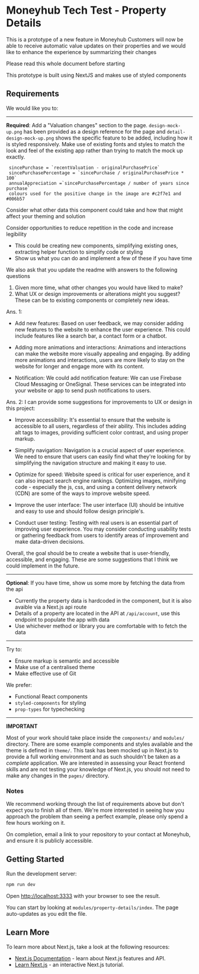 # Moneyhub Tech Test - Property Details

This is a prototype of a new feature in Moneyhub
Customers will now be able to receive automatic value updates on their properties
and we would like to enhance the experience by summarizing their changes

Please read this whole document before starting

This prototype is built using NextJS and makes use of styled components

## Requirements

We would like you to:

----

**Required**: Add a "Valuation changes" section to the page. `design-mock-up.png` has been provided as a design reference for the page and `detail-design-mock-up.png` shows the specific feature to be added, including how it is styled responsively. Make use of existing fonts and styles to match the look and feel of the existing app rather than trying to match the mock up exactly.

 ```
  sincePurchase = `recentValuation - originalPurchasePrice`
  sincePurchasePercentage = `sincePurchase / originalPurchasePrice * 100`
  annualAppreciation =`sincePurchasePercentage / number of years since purchase`
  colours used for the positive change in the image are #c2f7e1 and #006b57
 ```

Consider what other data this component could take and how that might affect your theming and solution

Consider opportunities to reduce repetition in the code and increase legibility
- This could be creating new components, simplifying existing ones, extracting helper function to simplify code or styling
- Show us what you can do and implement a few of these if you have time

We also ask that you update the readme with answers to the following questions 

1. Given more time, what other changes you would have liked to make?
2. What UX or design improvements or alterations might you suggest? These can be to existing components or completely new ideas.

Ans. 1: 

- Add new features: Based on user feedback, we may consider adding new features to the website to enhance the user experience. This could include features like a search bar, a contact form or a chatbot.

- Adding more animations and interactions: Animations and interactions can make the website more visually appealing and engaging. By adding more animations and interactions, users are more likely to stay on the website for longer and engage more with its content. 

- Notification: We could add notification feature: We can use Firebase Cloud Messaging or OneSignal. These services can be integrated into your website or app to send push notifications to users. 

Ans. 2: 
I can provide some suggestions for improvements to UX or design in this project:
 
- Improve accessibility: It's essential to ensure that the website is accessible to all users, regardless of their ability. This includes adding alt tags to images, providing sufficient color contrast, and using proper markup.

- Simplify navigation: Navigation is a crucial aspect of user experience. We need to ensure that users can easily find what they're looking for by simplifying the navigation structure and making it easy to use.

- Optimize for speed: Website speed is critical for user experience, and it can also impact search engine rankings. Optimizing images, minifying code - especially the js, css, and using a content delivery network (CDN) are some of the ways to improve website speed. 

- Improve the user interface: The user interface (UI) should be intuitive and easy to use and should follow design principle's.

- Conduct user testing: Testing with real users is an essential part of improving user experience. You may consider conducting usability tests or gathering feedback from users to identify areas of improvement and make data-driven decisions.

Overall, the goal should be to create a website that is user-friendly, accessible, and engaging. These are some suggestions that I think we could implement in the future. 

----

**Optional**: If you have time, show us some more by fetching the data from the api
  - Currently the property data is hardcoded in the component, but it is also avaible via a Next.js api route
  - Details of a property are located in the API at `/api/account`, use this endpoint to populate the app with data
  - Use whichever method or library you are comfortable with to fetch the data

----

Try to:

- Ensure markup is semantic and accessible
- Make use of a centralised theme
- Make effective use of Git

We prefer:

- Functional React components
- `styled-components` for styling
- `prop-types` for typechecking

----

**IMPORTANT**

Most of your work should take place inside the `components/` and `modules/` directory. There are some example components and styles available and the theme is defined in `theme/`. This task has been mocked up in Next.js to provide a full working environment and as such shouldn't be taken as a _complete_ application. We are interested in assessing your React frontend skills and are not testing your knowledge of Next.js, you should not need to make any changes in the `pages/` directory.

### Notes

We recommend working through the list of requirements above but don't expect you to finish all of them. We're more interested in seeing how you approach the problem than seeing a perfect example, please only spend a few hours working on it. 

On completion, email a link to your repository to your contact at Moneyhub, and ensure it is publicly accessible.

## Getting Started

Run the development server:

```bash
npm run dev
```

Open [http://localhost:3333](http://localhost:3333) with your browser to see the result.

You can start by looking at `modules/property-details/index`. The page auto-updates as you edit the file.

## Learn More

To learn more about Next.js, take a look at the following resources:

- [Next.js Documentation](https://nextjs.org/docs) - learn about Next.js features and API.
- [Learn Next.js](https://nextjs.org/learn) - an interactive Next.js tutorial.
